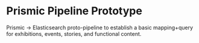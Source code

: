 # Prismic Pipeline Prototype

Prismic -> Elasticsearch proto-pipeline to establish a basic mapping+query for exhibitions, events, stories, and functional content.
